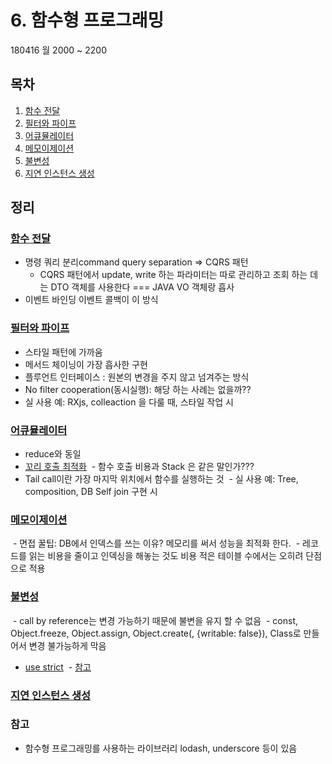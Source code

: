 # 6. 함수형 프로그래밍

180416 월 2000 ~ 2200

## 목차

  1. [함수 전달](#)
  1. [필터와 파이프](#)
  1. [어큐뮬레이터](#)
  1. [메모이제이션](#)
  1. [불변성](#)
  1. [지연 인스턴스 생성](#)

## 정리

### [함수 전달](#)
  - 명령 쿼리 분리command query separation => CQRS 패턴 
    - CQRS 패턴에서 update, write 하는 파라미터는 따로 관리하고 조회 하는 데는 DTO 객체를 사용한다 === JAVA VO 객체랑 흡사
  - 이벤트 바인딩 이벤트 콜백이 이 방식
	
### [필터와 파이프](#)
  - 스타일 패턴에 가까움
  - 메서드 체이닝이 가장 흡사한 구현
  - 플루언트 인터페이스 : 원본의 변경을 주지 않고 넘겨주는 방식 
  - No filter cooperation(동시실행): 해당 하는 사례는 없을까??
  - 실 사용 예: RXjs, colleaction 을 다룰 때, 스타일 작업 시

### [어큐뮬레이터](#)
  - reduce와 동일
  - [꼬리 호출 최적화](http://homoefficio.github.io/2015/07/27/%EC%9E%AC%EA%B7%80-%EB%B0%98%EB%B3%B5-Tail-Recursion/)
  - 함수 호출 비용과 Stack 은 같은 말인가???
  - Tail call이란 가장 마지막 위치에서 함수를 실행하는 것
  - 실 사용 예: Tree, composition, DB Self join 구현 시
  
### [메모이제이션](#)
  - 면접 꿀팁: DB에서 인덱스를 쓰는 이유? 메모리를 써서 성능을 최적화 한다.
  - 레코드를 읽는 비용을 줄이고 인덱싱을 해놓는 것도 비용 적은 테이블 수에서는 오히려 단점으로 적용
  
### [불변성](#)
  - call by reference는 변경 가능하기 때문에 불변을 유지 할 수 없음 
  - const, Object.freeze, Object.assign, Object.create(, {writable: false}), Class로 만들어서 변경 불가능하게 막음
  - [use strict](https://developer.mozilla.org/ko/docs/Web/JavaScript/Reference/Strict_mode)
  - [참고](https://stackoverflow.com/questions/24369328/how-to-use-strict-mode-in-chrome-javascript-console)
  
### [지연 인스턴스 생성](#)

### 참고
- 함수형 프로그래밍를 사용하는 라이브러리 lodash, underscore 등이 있음 
 
